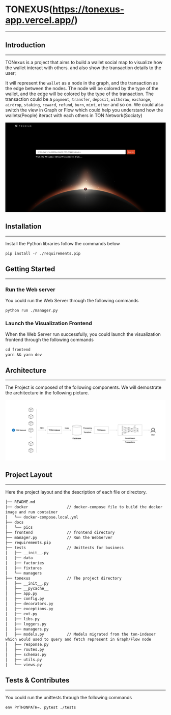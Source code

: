 # TONEXUS(https://tonexus-app.vercel.app/)
---


## Introduction
---

TONexus is a project that aims to build a wallet social map to visualize how the wallet interact with others. and also show the transaction details to the user;

It will represent the `wallet` as a node in the graph, and the transaction as the edge between the nodes. The node will be colored by the type of the wallet, and the edge will be colored by the type of the transaction. The transaction could be a `payment`, `transfer`, `deposit`, `withdraw`, `exchange`, `airdrop`, `staking`, `reward`, `refund`, `burn`, `mint`, `other` and so on.
We could also switch the view in Graph or Flow which could help you understand how the wallets(People) iteract with each others in TON Network(Sociaty)

![home](./docs/pics/index.png)

## Installation
---

Install the Python libraries follow the commands below

```
pip install -r ./requirements.pip
```

## Getting Started
---

### Run the Web server


You could run the Web Server through the following commands 

```
python run ./manager.py
```


### Launch the Visualization Frontend

When the Web Server run successfully, you could launch the visualization frontend through the following commands


```
cd frontend
yarn && yarn dev
```



## Architecture
---

The Project is composed of the following components. We will demostrate the architecture in the following picture.

![Architecture](./docs/pics/architecture.png)


## Project Layout
---

Here the project layout and the description of each file or directory.

```
├── README.md
├── docker                 // docker-compose file to build the docker image and run container
│   └── docker-compose.local.yml
├── docs
│   └── pics
├── frontend               // frontend directory
├── manager.py             // Run the WebServer
├── requirements.pip
├── tests                  // Unittests for business
│   ├── __init__.py
│   ├── data
│   ├── factories
│   ├── fixtures
│   └── managers
├── tonexus                // The project directory
│   ├── __init__.py
│   ├── __pycache__
│   ├── app.py
│   ├── config.py
│   ├── decorators.py
│   ├── exceptions.py
│   ├── ext.py
│   ├── libs.py
│   ├── loggers.py
│   ├── managers.py
│   ├── models.py          // Models migrated from the ton-indexer which would used to query and fetch represent in Graph/Flow node
│   ├── response.py
│   ├── routes.py
│   ├── schemas.py
│   ├── utils.py
│   └── views.py
```

## Tests & Contributes
---

You could run the unittests through the following commands

```
env PYTHONPATH=. pytest ./tests
```
